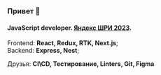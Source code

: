 ### Привет 👋

#### JavaScript developer. [Яндекс ШРИ 2023](https://yandex.ru/yaintern/schools/frontend).

Frontend: **React, Redux, RTK, Next.js**;<br>
Backend: **Express, Nest**;<br>

Друзья: **CI\CD, Тестирование, Linters, Git, Figma** <br>